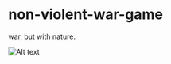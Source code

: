 # non-violent-war-game

war, but with nature.

![Alt text](/relative/path/to/war_screenshot1.png?raw=true "screenshot")
